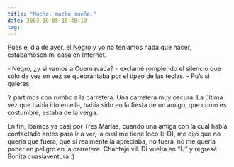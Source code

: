 ```yaml
---
title: "Mucho, mucho sueño."
date: 2003-10-05 18:48:19
tag: 
---
```

<p>Pues el día de ayer, el <a href="mailto:guorloma@hotmail.com">Negro</a> y yo no teníamos nada que hacer, estábamosen mi casa en Internet.</p>

<p>- Negro, ¿y si vamos a Cuernavaca? - exclamé rompiendo el silencio que sólo de vez en vez se quebrantaba por el tipeo de las teclas. - Pu&#8217;s si quieres.</p>

<p>Y partimos con rumbo a la carretera. Una carretera muy oscura. La última vez que había ido en ella, había sido en la fiesta de un amigo, que como es costumbre, estaba de la verga.</p>

<p>En fin, íbamos ya casi por Tres Marías, cuando una amiga con la cual había contactado antes para ir a ver, la cual me tiene loco (:-D), me dijo que no quería que fuera, que si realmente la apreciaba, no fuera, no me quería poner en peligro en la carretera. Chantaje vil. Dí vuelta en &#8220;U&#8221; y regresé. Bonita cuasiaventura :)</p>
